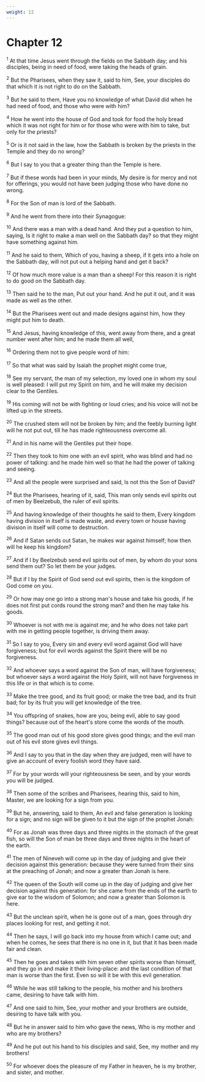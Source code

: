 ```yaml
---
weight: 12
---
```


# Chapter 12

<sup>1</sup> At that time Jesus went through the fields on the Sabbath day; and his disciples, being in need of food, were taking the heads of grain. 

<sup>2</sup> But the Pharisees, when they saw it, said to him, See, your disciples do that which it is not right to do on the Sabbath. 

<sup>3</sup> But he said to them, Have you no knowledge of what David did when he had need of food, and those who were with him? 

<sup>4</sup> How he went into the house of God and took for food the holy bread which it was not right for him or for those who were with him to take, but only for the priests? 

<sup>5</sup> Or is it not said in the law, how the Sabbath is broken by the priests in the Temple and they do no wrong? 

<sup>6</sup> But I say to you that a greater thing than the Temple is here. 

<sup>7</sup> But if these words had been in your minds, My desire is for mercy and not for offerings, you would not have been judging those who have done no wrong. 

<sup>8</sup> For the Son of man is lord of the Sabbath. 

<sup>9</sup> And he went from there into their Synagogue: 

<sup>10</sup> And there was a man with a dead hand. And they put a question to him, saying, Is it right to make a man well on the Sabbath day? so that they might have something against him. 

<sup>11</sup> And he said to them, Which of you, having a sheep, if it gets into a hole on the Sabbath day, will not put out a helping hand and get it back? 

<sup>12</sup> Of how much more value is a man than a sheep! For this reason it is right to do good on the Sabbath day. 

<sup>13</sup> Then said he to the man, Put out your hand. And he put it out, and it was made as well as the other. 

<sup>14</sup> But the Pharisees went out and made designs against him, how they might put him to death. 

<sup>15</sup> And Jesus, having knowledge of this, went away from there, and a great number went after him; and he made them all well, 

<sup>16</sup> Ordering them not to give people word of him: 

<sup>17</sup> So that what was said by Isaiah the prophet might come true, 

<sup>18</sup> See my servant, the man of my selection, my loved one in whom my soul is well pleased: I will put my Spirit on him, and he will make my decision clear to the Gentiles. 

<sup>19</sup> His coming will not be with fighting or loud cries; and his voice will not be lifted up in the streets. 

<sup>20</sup> The crushed stem will not be broken by him; and the feebly burning light will he not put out, till he has made righteousness overcome all. 

<sup>21</sup> And in his name will the Gentiles put their hope. 

<sup>22</sup> Then they took to him one with an evil spirit, who was blind and had no power of talking: and he made him well so that he had the power of talking and seeing. 

<sup>23</sup> And all the people were surprised and said, Is not this the Son of David? 

<sup>24</sup> But the Pharisees, hearing of it, said, This man only sends evil spirits out of men by Beelzebub, the ruler of evil spirits. 

<sup>25</sup> And having knowledge of their thoughts he said to them, Every kingdom having division in itself is made waste, and every town or house having division in itself will come to destruction. 

<sup>26</sup> And if Satan sends out Satan, he makes war against himself; how then will he keep his kingdom? 

<sup>27</sup> And if I by Beelzebub send evil spirits out of men, by whom do your sons send them out? So let them be your judges. 

<sup>28</sup> But if I by the Spirit of God send out evil spirits, then is the kingdom of God come on you. 

<sup>29</sup> Or how may one go into a strong man's house and take his goods, if he does not first put cords round the strong man? and then he may take his goods. 

<sup>30</sup> Whoever is not with me is against me; and he who does not take part with me in getting people together, is driving them away. 

<sup>31</sup> So I say to you, Every sin and every evil word against God will have forgiveness; but for evil words against the Spirit there will be no forgiveness. 

<sup>32</sup> And whoever says a word against the Son of man, will have forgiveness; but whoever says a word against the Holy Spirit, will not have forgiveness in this life or in that which is to come. 

<sup>33</sup> Make the tree good, and its fruit good; or make the tree bad, and its fruit bad; for by its fruit you will get knowledge of the tree. 

<sup>34</sup> You offspring of snakes, how are you, being evil, able to say good things? because out of the heart's store come the words of the mouth. 

<sup>35</sup> The good man out of his good store gives good things; and the evil man out of his evil store gives evil things. 

<sup>36</sup> And I say to you that in the day when they are judged, men will have to give an account of every foolish word they have said. 

<sup>37</sup> For by your words will your righteousness be seen, and by your words you will be judged. 

<sup>38</sup> Then some of the scribes and Pharisees, hearing this, said to him, Master, we are looking for a sign from you. 

<sup>39</sup> But he, answering, said to them, An evil and false generation is looking for a sign; and no sign will be given to it but the sign of the prophet Jonah: 

<sup>40</sup> For as Jonah was three days and three nights in the stomach of the great fish, so will the Son of man be three days and three nights in the heart of the earth. 

<sup>41</sup> The men of Nineveh will come up in the day of judging and give their decision against this generation: because they were turned from their sins at the preaching of Jonah; and now a greater than Jonah is here. 

<sup>42</sup> The queen of the South will come up in the day of judging and give her decision against this generation: for she came from the ends of the earth to give ear to the wisdom of Solomon; and now a greater than Solomon is here. 

<sup>43</sup> But the unclean spirit, when he is gone out of a man, goes through dry places looking for rest, and getting it not. 

<sup>44</sup> Then he says, I will go back into my house from which I came out; and when he comes, he sees that there is no one in it, but that it has been made fair and clean. 

<sup>45</sup> Then he goes and takes with him seven other spirits worse than himself, and they go in and make it their living-place: and the last condition of that man is worse than the first. Even so will it be with this evil generation. 

<sup>46</sup> While he was still talking to the people, his mother and his brothers came, desiring to have talk with him. 

<sup>47</sup> And one said to him, See, your mother and your brothers are outside, desiring to have talk with you. 

<sup>48</sup> But he in answer said to him who gave the news, Who is my mother and who are my brothers? 

<sup>49</sup> And he put out his hand to his disciples and said, See, my mother and my brothers! 

<sup>50</sup> For whoever does the pleasure of my Father in heaven, he is my brother, and sister, and mother. 


